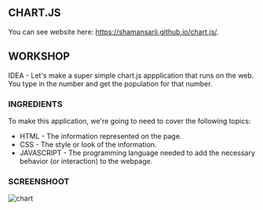 CHART.JS
--------

You can see website here: https://shamansarii.github.io/chart.js/.
## WORKSHOP

IDEA - Let's make a super simple chart.js appplication that runs on the web. You type in the number and get the population for that number. 

### INGREDIENTS

To make this application, we're going to need to cover the following topics:
  * HTML - The information represented on the page.
  * CSS - The style or look of the information.
  * JAVASCRIPT - The programming language needed to add the necessary behavior (or interaction) to the webpage.
  
### SCREENSHOOT

  ![chart](https://user-images.githubusercontent.com/38943439/46163711-58341200-c2a5-11e8-9372-ce3b29c235e6.png)
